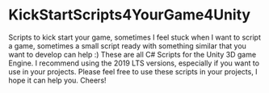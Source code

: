 # KickStartScripts4YourGame4Unity
Scripts to kick start your game, sometimes I feel stuck when I want to script a game, 
sometimes a small script ready with something similar that you want to develop can help :)
These are all C# Scripts for the Unity 3D game Engine. 
I recommend using the 2019 LTS versions, especially if you want to use in your projects.
Please feel free to use these scripts in your projects, I hope it can help you. Cheers! 
